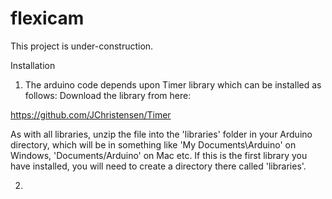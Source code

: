 # flexicam


This project is under-construction. 


Installation
1. The arduino code depends upon Timer library which can be installed as follows:
Download the library from here:

https://github.com/JChristensen/Timer

As with all libraries, unzip the file into the 'libraries' folder in your Arduino directory, which will be in something like 'My Documents\Arduino' on Windows, 'Documents/Arduino' on Mac etc. If this is the first library you have installed, you will need to create a directory there called 'libraries'.

2. 

